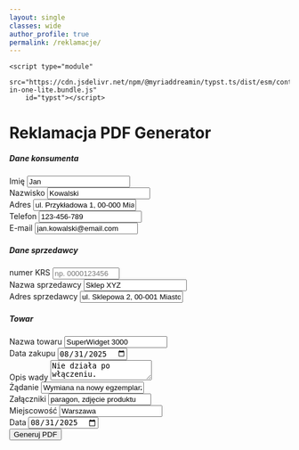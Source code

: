 ```yaml
---
layout: single
classes: wide
author_profile: true
permalink: /reklamacje/
---
```


<link href="https://cdn.jsdelivr.net/npm/bootstrap@5.3.8/dist/css/bootstrap.min.css" rel="stylesheet"
        integrity="sha384-sRIl4kxILFvY47J16cr9ZwB07vP4J8+LH7qKQnuqkuIAvNWLzeN8tE5YBujZqJLB" crossorigin="anonymous">
    <script src="https://cdn.jsdelivr.net/npm/bootstrap@5.3.8/dist/js/bootstrap.bundle.min.js"
        integrity="sha384-FKyoEForCGlyvwx9Hj09JcYn3nv7wiPVlz7YYwJrWVcXK/BmnVDxM+D2scQbITxI"
        crossorigin="anonymous"></script>

    <script type="module"
        src="https://cdn.jsdelivr.net/npm/@myriaddreamin/typst.ts/dist/esm/contrib/all-in-one-lite.bundle.js"
        id="typst"></script>

<div class="container mt-5">
        <h1>Reklamacja PDF Generator</h1>
        <form id="reklamacjaForm" class="mb-3">
            <h5>Dane konsumenta</h5>
            <div class="row g-3">
                <div class="col-md-6">
                    <label for="konsument_imie" class="form-label">Imię</label>
                    <input type="text" class="form-control" id="konsument_imie" value="Jan" required>
                </div>
                <div class="col-md-6">
                    <label for="konsument_nazwisko" class="form-label">Nazwisko</label>
                    <input type="text" class="form-control" id="konsument_nazwisko" value="Kowalski" required>
                </div>
                <div class="col-12">
                    <label for="konsument_adres" class="form-label">Adres</label>
                    <input type="text" class="form-control" id="konsument_adres"
                        value="ul. Przykładowa 1, 00-000 Miasto" required>
                </div>
                <div class="col-md-6">
                    <label for="konsument_tel" class="form-label">Telefon</label>
                    <input type="text" class="form-control" id="konsument_tel" value="123-456-789">
                </div>
                <div class="col-md-6">
                    <label for="konsument_email" class="form-label">E-mail</label>
                    <input type="email" class="form-control" id="konsument_email" value="jan.kowalski@email.com">
                </div>
            </div>
            <div class="d-flex align-items-center mt-4 mb-2">
                <h5 class="mb-0">Dane sprzedawcy</h5>
                <div class="ms-3 small text-secondary" style="white-space:nowrap;">
                    <label for="sprzedawca_krs" class="form-label mb-0">numer KRS</label>
                    <input type="text" class="form-control form-control-sm d-inline-block"
                        style="width: 120px; max-width: 40vw; vertical-align: middle;" id="sprzedawca_krs"
                        placeholder="np. 0000123456">
                    <span id="krs_status" class="ms-2"></span>
                </div>
            </div>
            <div class="row g-3">
                <div class="col-md-6">
                    <label for="sprzedawca_nazwa" class="form-label">Nazwa sprzedawcy</label>
                    <input type="text" class="form-control" id="sprzedawca_nazwa" value="Sklep XYZ" required>
                </div>
                <div class="col-md-6">
                    <label for="sprzedawca_adres" class="form-label">Adres sprzedawcy</label>
                    <input type="text" class="form-control" id="sprzedawca_adres" value="ul. Sklepowa 2, 00-001 Miasto"
                        required>
                </div>
            </div>
            <h5 class="mt-4">Towar</h5>
            <div class="row g-3">
                <div class="col-md-6">
                    <label for="towar_nazwa" class="form-label">Nazwa towaru</label>
                    <input type="text" class="form-control" id="towar_nazwa" value="SuperWidget 3000" required>
                </div>
                <div class="col-md-6">
                    <label for="towar_data_zakupu" class="form-label">Data zakupu</label>
                    <input type="date" class="form-control" id="towar_data_zakupu" value="2025-08-31" required>
                </div>
                <div class="col-12">
                    <label for="opis_wady" class="form-label">Opis wady</label>
                    <textarea class="form-control" id="opis_wady" rows="2" required>Nie działa po włączeniu.</textarea>
                </div>
                <div class="col-md-6">
                    <label for="zadanie" class="form-label">Żądanie</label>
                    <input type="text" class="form-control" id="zadanie" value="Wymiana na nowy egzemplarz" required>
                </div>
                <div class="col-md-6">
                    <label for="zalaczniki" class="form-label">Załączniki</label>
                    <input type="text" class="form-control" id="zalaczniki" value="paragon, zdjęcie produktu" required>
                </div>
                <div class="col-md-6">
                    <label for="miejscowosc" class="form-label">Miejscowość</label>
                    <input type="text" class="form-control" id="miejscowosc" value="Warszawa" required>
                </div>
                <div class="col-md-6">
                    <label for="data" class="form-label">Data</label>
                    <input type="date" class="form-control" id="data" value="2025-08-31" required>
                </div>
            </div>
            <div class="mt-4">
                <button type="submit" class="btn btn-primary">Generuj PDF</button>
            </div>
        </form>
    </div>
    <script>
        // KRS lookup debounce and autofill logic
        (function () {
            const krsInput = document.getElementById('sprzedawca_krs');
            const statusSpan = document.getElementById('krs_status');
            const nazwaInput = document.getElementById('sprzedawca_nazwa');
            const adresInput = document.getElementById('sprzedawca_adres');
            let debounceTimeout = null;
            if (krsInput) {
                krsInput.addEventListener('input', function () {
                    if (debounceTimeout) clearTimeout(debounceTimeout);
                    statusSpan.textContent = '';
                    statusSpan.className = 'ms-2';
                    debounceTimeout = setTimeout(() => {
                        const krs = krsInput.value.trim();
                        if (!krs) return;
                        statusSpan.textContent = 'szukam...';
                        statusSpan.className = 'ms-2 text-secondary';
                        fetch(`https://api-krs.ms.gov.pl/api/krs/OdpisAktualny/${encodeURIComponent(krs)}?rejestr=P&format=json`)
                            .then(resp => {
                                if (resp.status === 404) {
                                    statusSpan.textContent = 'nie znaleziono!';
                                    statusSpan.className = 'ms-2 text-danger';
                                    return null;
                                }
                                if (!resp.ok) throw new Error('API error');
                                return resp.json();
                            })
                            .then(json => {
                                if (!json) return;
                                // Try to extract name and address
                                try {
                                    const nazwa = json.odpis.dane.dzial1.danePodmiotu.nazwa;
                                    const adresObj = json.odpis.dane.dzial1.siedzibaIAdres.adres || json.odpis.dane.dzial1.siedzibaIAdres;
                                    let adres = '';
                                    if (adresObj) {
                                        adres = [
                                            adresObj.ulica,
                                            adresObj.nrDomu ? adresObj.nrDomu : '',
                                            adresObj.nrLokalu ? ('/' + adresObj.nrLokalu) : '',
                                            adresObj.kodPocztowy,
                                            adresObj.miejscowosc,
                                            adresObj.kraj
                                        ].filter(Boolean).join(' ').replace(/  +/g, ' ');
                                    }
                                    nazwaInput.value = nazwa || '';
                                    adresInput.value = adres || '';
                                    statusSpan.textContent = 'znaleziono!';
                                    statusSpan.className = 'ms-2 text-success';
                                } catch (e) {
                                    statusSpan.textContent = 'nie znaleziono!';
                                    statusSpan.className = 'ms-2 text-danger';
                                }
                            })
                            .catch(() => {
                                statusSpan.textContent = 'nie znaleziono!';
                                statusSpan.className = 'ms-2 text-danger';
                            });
                    }, 2000);
                });
            }
        })();
        // Listens the 'load' event to initialize after loaded the bundle file from CDN (jsdelivr).
        document.getElementById('typst').addEventListener('load', function () {
            $typst.setCompilerInitOptions({
                getModule: () =>
                    'https://cdn.jsdelivr.net/npm/@myriaddreamin/typst-ts-web-compiler/pkg/typst_ts_web_compiler_bg.wasm',
            });
            $typst.setRendererInitOptions({
                getModule: () =>
                    'https://cdn.jsdelivr.net/npm/@myriaddreamin/typst-ts-renderer/pkg/typst_ts_renderer_bg.wasm',
            });

            // Wait for form submission
            document.getElementById('reklamacjaForm').addEventListener('submit', function (e) {
                e.preventDefault();
                // Gather all form values
                const values = {
                    KONSUMENT_IMIE: document.getElementById('konsument_imie').value,
                    KONSUMENT_NAZWISKO: document.getElementById('konsument_nazwisko').value,
                    KONSUMENT_ADRES: document.getElementById('konsument_adres').value,
                    KONSUMENT_TEL: document.getElementById('konsument_tel').value,
                    // Escape @ for Typst using \\@
                    KONSUMENT_EMAIL: document.getElementById('konsument_email').value.replace(/@/g, '\\@'),
                    SPRZEDAWCA_NAZWA: document.getElementById('sprzedawca_nazwa').value,
                    SPRZEDAWCA_ADRES: document.getElementById('sprzedawca_adres').value,
                    TOWAR_NAZWA: document.getElementById('towar_nazwa').value,
                    TOWAR_DATA_ZAKUPU: document.getElementById('towar_data_zakupu').value,
                    OPIS_WADY: document.getElementById('opis_wady').value,
                    ZADANIE: document.getElementById('zadanie').value,
                    ZALACZNIKI: document.getElementById('zalaczniki').value,
                    MIEJSCOWOSC: document.getElementById('miejscowosc').value,
                    DATA: document.getElementById('data').value
                };

                fetch('assets/reklamacje.typ')
                    .then(response => response.text())
                    .then(templateContent => {
                        console.log('TEMPLATE CONTENT BEFORE REPLACEMENT:', templateContent);
                        console.log('FORM VALUES:', values);
                        // Replace all {{VAR}} placeholders with form values
                        let typstSource = templateContent;
                        for (const [key, value] of Object.entries(values)) {
                            const re = new RegExp(`{{${key}}}`, 'g');
                            typstSource = typstSource.replace(re, value);
                        }
                        console.log('TYPST SOURCE AFTER REPLACEMENT:', typstSource);

                        $typst.pdf({ mainContent: typstSource }).then(pdfData => {
                            var pdfFile = new Blob([pdfData], { type: 'application/pdf' });
                            console.log(`pdf generated! Blob { size: ${pdfFile.size} }`);
                            // Trigger download
                            var link = document.createElement('a');
                            link.href = URL.createObjectURL(pdfFile);
                            link.download = 'reklamacja.pdf';
                            document.body.appendChild(link);
                            link.click();
                            document.body.removeChild(link);
                            URL.revokeObjectURL(link.href);
                        });
                    });
            });
        });
    </script>